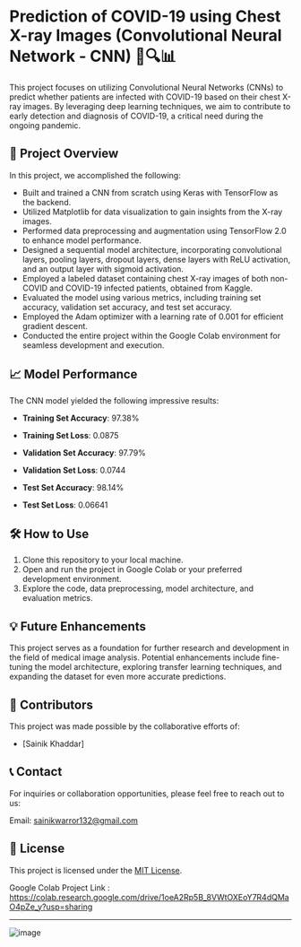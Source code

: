# Prediction of COVID-19 using Chest X-ray Images (Convolutional Neural Network - CNN) 🦠🔍📊

This project focuses on utilizing Convolutional Neural Networks (CNNs) to predict whether patients are infected with COVID-19 based on their chest X-ray images. By leveraging deep learning techniques, we aim to contribute to early detection and diagnosis of COVID-19, a critical need during the ongoing pandemic.

## 📌 Project Overview

In this project, we accomplished the following:

- Built and trained a CNN from scratch using Keras with TensorFlow as the backend.
- Utilized Matplotlib for data visualization to gain insights from the X-ray images.
- Performed data preprocessing and augmentation using TensorFlow 2.0 to enhance model performance.
- Designed a sequential model architecture, incorporating convolutional layers, pooling layers, dropout layers, dense layers with ReLU activation, and an output layer with sigmoid activation.
- Employed a labeled dataset containing chest X-ray images of both non-COVID and COVID-19 infected patients, obtained from Kaggle.
- Evaluated the model using various metrics, including training set accuracy, validation set accuracy, and test set accuracy.
- Employed the Adam optimizer with a learning rate of 0.001 for efficient gradient descent.
- Conducted the entire project within the Google Colab environment for seamless development and execution.

## 📈 Model Performance

The CNN model yielded the following impressive results:

- **Training Set Accuracy**: 97.38%
- **Training Set Loss**: 0.0875

- **Validation Set Accuracy**: 97.79%
- **Validation Set Loss**: 0.0744

- **Test Set Accuracy**: 98.14%
- **Test Set Loss**: 0.06641

## 🛠️ How to Use

1. Clone this repository to your local machine.
2. Open and run the project in Google Colab or your preferred development environment.
3. Explore the code, data preprocessing, model architecture, and evaluation metrics.

## 💡 Future Enhancements

This project serves as a foundation for further research and development in the field of medical image analysis. Potential enhancements include fine-tuning the model architecture, exploring transfer learning techniques, and expanding the dataset for even more accurate predictions.

## 👥 Contributors

This project was made possible by the collaborative efforts of:

- [Sainik Khaddar]

## 📞 Contact

For inquiries or collaboration opportunities, please feel free to reach out to us:

Email: sainikwarror132@gmail.com

## 📝 License

This project is licensed under the [MIT License](LICENSE).

Google Colab Project Link : https://colab.research.google.com/drive/1oeA2Rp5B_8VWtOXEoY7R4dQMaO4pZe_y?usp=sharing

---





![image](https://user-images.githubusercontent.com/77073932/128634391-9ea593fd-87c6-4646-88d6-573adeb3b6a5.png)
